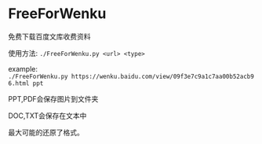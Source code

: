 # FreeForWenku
免费下载百度文库收费资料

使用方法:
`./FreeForWenku.py <url> <type>`

example:
`./FreeForWenku.py https://wenku.baidu.com/view/09f3e7c9a1c7aa00b52acb96.html ppt`

PPT,PDF会保存图片到文件夹

DOC,TXT会保存在文本中

最大可能的还原了格式。
